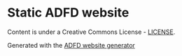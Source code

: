 # Static ADFD website

Content is under a Creative Commons License - [LICENSE](./LICENSE).

Generated with the [ADFD website generator](https://github.com/ADFD/adfd)
